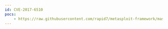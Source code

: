 ```yaml
---
id: CVE-2017-6510
pocs:
    - https://raw.githubusercontent.com/rapid7/metasploit-framework/master/modules/auxiliary/scanner/ftp/easy_file_sharing_ftp.rb
---
```

